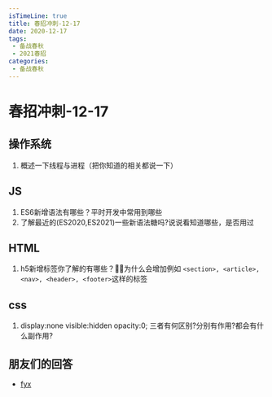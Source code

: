 ```yaml
---
isTimeLine: true
title: 春招冲刺-12-17
date: 2020-12-17
tags:
 - 备战春秋
 - 2021春招
categories:
 - 备战春秋
---
```

# 春招冲刺-12-17

## 操作系统
1. 概述一下线程与进程（把你知道的相关都说一下）

## JS
1. ES6新增语法有哪些？平时开发中常用到哪些
2. 了解最近的(ES2020,ES2021)一些新语法糖吗?说说看知道哪些，是否用过

## HTML
1. h5新增标签你了解的有哪些？为什么会增加例如 `<section>, <article>, <nav>, <header>, <footer>`这样的标签

## css
1. display:none visible:hidden opacity:0; 三者有何区别?分别有作用?都会有什么副作用?

## 朋友们的回答
* [fyx](https://www.cnblogs.com/banshanliang/p/14173181.html)

<comment/>
<tongji/>